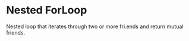 # Nested ForLoop
 Nested loop that iterates through two or more fri.ends and return mutual friends.
 
